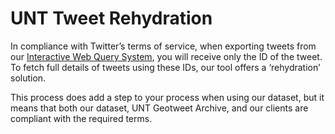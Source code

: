# UNT Tweet Rehydration

In compliance with Twitter’s terms of service, when exporting tweets from our [Interactive Web Query System](https://sigspatial.yunhefeng.me/
), you will receive only the ID of the tweet. To fetch full details of tweets using these IDs, our tool offers a ‘rehydration’ solution.

This process does add a step to your process when using our dataset, but it means that both our dataset, UNT Geotweet Archive, and our clients are compliant with the required terms.

